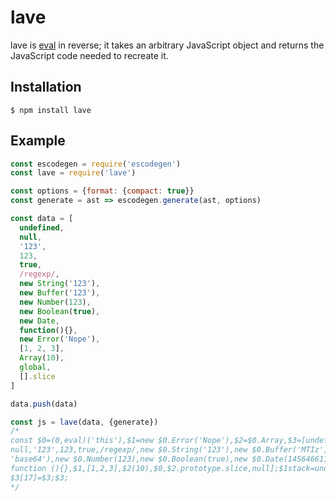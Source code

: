 # lave

lave is [eval] in reverse; it takes an arbitrary JavaScript object and returns the JavaScript code needed to recreate it.

## Installation

    $ npm install lave

## Example

```javascript
const escodegen = require('escodegen')
const lave = require('lave')

const options = {format: {compact: true}}
const generate = ast => escodegen.generate(ast, options)

const data = [
  undefined,
  null,
  '123',
  123,
  true,
  /regexp/,
  new String('123'),
  new Buffer('123'),
  new Number(123),
  new Boolean(true),
  new Date,
  function(){},
  new Error('Nope'),
  [1, 2, 3],
  Array(10),
  global,
  [].slice
]

data.push(data)

const js = lave(data, {generate})
/*
const $0=(0,eval)('this'),$1=new $0.Error('Nope'),$2=$0.Array,$3=[undefined,
null,'123',123,true,/regexp/,new $0.String('123'),new $0.Buffer('MTIz',
'base64'),new $0.Number(123),new $0.Boolean(true),new $0.Date(1456466115720),
function (){},$1,[1,2,3],$2(10),$0,$2.prototype.slice,null];$1stack=undefined;
$3[17]=$3;$3;
*/
```

[eval]: https://developer.mozilla.org/en-US/docs/Web/JavaScript/Reference/Global_Objects/eval

